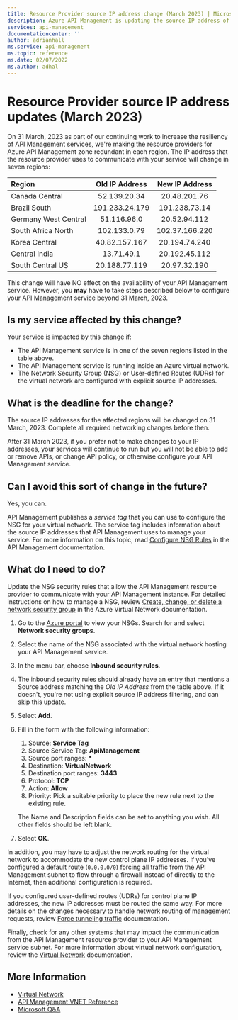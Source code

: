 ```yaml
---
title: Resource Provider source IP address change (March 2023) | Microsoft Docs
description: Azure API Management is updating the source IP address of the resource provider in certain regions.  If your service is hosted in a Microsoft Azure Virtual Network, you may need to update network settings to continue managing your service.
services: api-management
documentationcenter: ''
author: adrianhall
ms.service: api-management
ms.topic: reference
ms.date: 02/07/2022
ms.author: adhal
---
```


# Resource Provider source IP address updates (March 2023)

On 31 March, 2023 as part of our continuing work to increase the resiliency of API Management services, we're making the resource providers for Azure API Management zone redundant in each region.  The IP address that the resource provider uses to communicate with your service will change in seven regions:

| Region | Old IP Address | New IP Address |
|:-------|:--------------:|:--------------:|
| Canada Central | 52.139.20.34 | 20.48.201.76 |
| Brazil South | 191.233.24.179 | 191.238.73.14 |
| Germany West Central | 51.116.96.0 | 20.52.94.112 |
| South Africa North | 102.133.0.79 | 102.37.166.220 |
| Korea Central | 40.82.157.167 | 20.194.74.240 |
| Central India | 13.71.49.1 | 20.192.45.112 |
| South Central US | 20.188.77.119 | 20.97.32.190 |

This change will have NO effect on the availability of your API Management service.  However, you **may** have to take steps described below to configure your API Management service beyond 31 March, 2023.

## Is my service affected by this change?

Your service is impacted by this change if:

* The API Management service is in one of the seven regions listed in the table above.
* The API Management service is running inside an Azure virtual network.
* The Network Security Group (NSG) or User-defined Routes (UDRs) for the virtual network are configured with explicit source IP addresses.

## What is the deadline for the change?

The source IP addresses for the affected regions will be changed on 31 March, 2023.  Complete all required networking changes before then.

After 31 March 2023, if you prefer not to make changes to your IP addresses, your services will continue to run but you will not be able to add or remove APIs,  or change API policy, or otherwise configure your API Management service. 

## Can I avoid this sort of change in the future?

Yes, you can.

API Management publishes a _service tag_ that you can use to configure the NSG for your virtual network.  The service tag includes information about the source IP addresses that API Management uses to manage your service.  For more information on this topic, read [Configure NSG Rules] in the API Management documentation.

## What do I need to do?

Update the NSG security rules that allow the API Management resource provider to communicate with your API Management instance. For detailed instructions on how to manage a NSG, review [Create, change, or delete a network security group] in the Azure Virtual Network documentation.

1. Go to the [Azure portal](https://portal.azure.com) to view your NSGs.  Search for and select **Network security groups**.
2. Select the name of the NSG associated with the virtual network hosting your API Management service.
3. In the menu bar, choose **Inbound security rules**.
4. The inbound security rules should already have an entry that mentions a Source address matching the _Old IP Address_ from the table above.  If it doesn't, you're not using explicit source IP address filtering, and can skip this update.
5. Select **Add**.
6. Fill in the form with the following information:
  
   1. Source: **Service Tag**
   2. Source Service Tag: **ApiManagement**
   3. Source port ranges: __*__
   4. Destination: **VirtualNetwork**
   5. Destination port ranges: **3443**
   6. Protocol: **TCP**
   7. Action: **Allow**
   8. Priority: Pick a suitable priority to place the new rule next to the existing rule.

   The Name and Description fields can be set to anything you wish.  All other fields should be left blank.

7. Select **OK**.

In addition, you may have to adjust the network routing for the virtual network to accommodate the new control plane IP addresses.  If you've configured a default route (`0.0.0.0/0`) forcing all traffic from the API Management subnet to flow through a firewall instead of directly to the Internet, then additional configuration is required.  

If you configured user-defined routes (UDRs) for control plane IP addresses, the new IP addresses must be routed the same way.  For more details on the changes necessary to handle network routing of management requests, review [Force tunneling traffic] documentation.

Finally, check for any other systems that may impact the communication from the API Management resource provider to your API Management service subnet.  For more information about virtual network configuration, review the [Virtual Network] documentation.

## More Information

* [Virtual Network](/azure/virtual-network)
* [API Management VNET Reference](../virtual-network-reference.md)
* [Microsoft Q&A](/answers/topics/azure-api-management.html)

<!-- Links -->
[Configure NSG Rules]: ../api-management-using-with-internal-vnet.md#configure-nsg-rules
[Virtual Network]: /azure/virtual-network
[Force tunneling traffic]: ../virtual-network-reference.md#force-tunneling-traffic-to-on-premises-firewall-using-expressroute-or-network-virtual-appliance
[Create, change, or delete a network security group]: /azure/virtual-network/manage-network-security-group